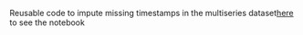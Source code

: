 <html>
  <head>
    <title>This is the title of the webpage!</title>
  </head>
  <body>
    <p>Reusable code to impute missing timestamps in the multiseries dataset<a href=" https://github.com/aman-sharma-nine/timeseries/blob/master/fill_missing_dates.ipynb">here</a> to see the notebook
    </p>
  </body>
</html>